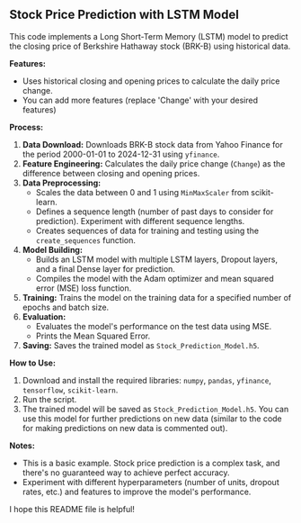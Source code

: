 ## Stock Price Prediction with LSTM Model

This code implements a Long Short-Term Memory (LSTM) model to predict the closing price of Berkshire Hathaway stock (BRK-B) using historical data.

**Features:**

* Uses historical closing and opening prices to calculate the daily price change.
* You can add more features (replace 'Change' with your desired features)

**Process:**

1. **Data Download:** Downloads BRK-B stock data from Yahoo Finance for the period 2000-01-01 to 2024-12-31 using `yfinance`.
2. **Feature Engineering:** Calculates the daily price change (`Change`) as the difference between closing and opening prices.
3. **Data Preprocessing:**
    * Scales the data between 0 and 1 using `MinMaxScaler` from scikit-learn.
    * Defines a sequence length (number of past days to consider for prediction). Experiment with different sequence lengths.
    * Creates sequences of data for training and testing using the `create_sequences` function.
4. **Model Building:**
    * Builds an LSTM model with multiple LSTM layers, Dropout layers, and a final Dense layer for prediction.
    * Compiles the model with the Adam optimizer and mean squared error (MSE) loss function.
5. **Training:** Trains the model on the training data for a specified number of epochs and batch size.
6. **Evaluation:**
    * Evaluates the model's performance on the test data using MSE.
    * Prints the Mean Squared Error.
7. **Saving:** Saves the trained model as `Stock_Prediction_Model.h5`.

**How to Use:**

1. Download and install the required libraries: `numpy`, `pandas`, `yfinance`, `tensorflow`, `scikit-learn`.
2. Run the script.
3. The trained model will be saved as `Stock_Prediction_Model.h5`.  You can use this model for further predictions on new data (similar to the code for making predictions on new data is commented out).

**Notes:**

* This is a basic example. Stock price prediction is a complex task, and there's no guaranteed way to achieve perfect accuracy.
* Experiment with different hyperparameters (number of units, dropout rates, etc.) and features to improve the model's performance.

I hope this README file is helpful!
